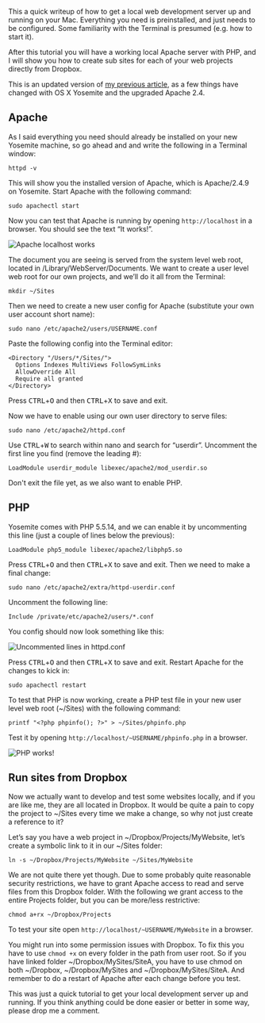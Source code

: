 This a quick writeup of how to get a local web development server up and running on your Mac. Everything you need is preinstalled, and just needs to be configured. Some familiarity with the Terminal is presumed (e.g. how to start it).

After this tutorial you will have a working local Apache server with PHP, and I will show you how to create sub sites for each of your web projects directly from Dropbox.

This is an updated version of [my previous article](setup-local-web-server-apache-php-macos-x-mavericks.html), as a few things have changed with OS X Yosemite and the upgraded Apache 2.4.

<!-- more-->

## Apache

As I said everything you need should already be installed on your new Yosemite machine, so go ahead and and write the following in a Terminal window:

    httpd -v

This will show you the installed version of Apache, which is Apache/2.4.9 on Yosemite. Start Apache with the following command:

    sudo apachectl start

Now you can test that Apache is running by opening `http://localhost` in a browser. You should see the text “It works!”.

<img src="/images/blog/setup-local-web-server-apache-php-osx-yosemite/localhost.png" alt="Apache localhost works" srcset="/images/blog/setup-local-web-server-apache-php-osx-yosemite/localhost-2x.png 2x">

The document you are seeing is served from the system level web root, located in /Library/WebServer/Documents. We want to create a user level web root for our own projects, and we’ll do it all from the Terminal:

    mkdir ~/Sites

Then we need to create a new user config for Apache (substitute your own user account short name):

    sudo nano /etc/apache2/users/USERNAME.conf

Paste the following config into the Terminal editor:

    <Directory "/Users/*/Sites/">
      Options Indexes MultiViews FollowSymLinks
      AllowOverride All
      Require all granted
    </Directory>

Press <kbd>CTRL</kbd>+<kbd>O</kbd> and then <kbd>CTRL</kbd>+<kbd>X</kbd> to save and exit.

Now we have to enable using our own user directory to serve files:

    sudo nano /etc/apache2/httpd.conf

Use <kbd>CTRL</kbd>+<kbd>W</kbd> to search within nano and search for “userdir”. Uncomment the first line you find (remove the leading #):

    LoadModule userdir_module libexec/apache2/mod_userdir.so

Don't exit the file yet, as we also want to enable PHP.

## PHP

Yosemite comes with PHP 5.5.14, and we can enable it by uncommenting this line (just a couple of lines below the previous):

    LoadModule php5_module libexec/apache2/libphp5.so

Press <kbd>CTRL</kbd>+<kbd>O</kbd> and then <kbd>CTRL</kbd>+<kbd>X</kbd> to save and exit. Then we need to make a final change:

    sudo nano /etc/apache2/extra/httpd-userdir.conf  

Uncomment the following line:

    Include /private/etc/apache2/users/*.conf

You config should now look something like this:

<img src="/images/blog/setup-local-web-server-apache-php-osx-yosemite/httpd.conf.png" alt="Uncommented lines in httpd.conf" srcset="/images/blog/setup-local-web-server-apache-php-osx-yosemite/httpd.conf-2x.png 2x">

Press <kbd>CTRL</kbd>+<kbd>O</kbd> and then <kbd>CTRL</kbd>+<kbd>X</kbd> to save and exit. Restart Apache for the changes to kick in:

    sudo apachectl restart

To test that PHP is now working, create a PHP test file in your new user level web root (~/Sites) with the following command:

    printf "<?php phpinfo(); ?>" > ~/Sites/phpinfo.php

Test it by opening `http://localhost/~USERNAME/phpinfo.php` in a browser.

<img src="/images/blog/setup-local-web-server-apache-php-osx-yosemite/phpinfo.png" alt="PHP works!" srcset="/images/blog/setup-local-web-server-apache-php-osx-yosemite/phpinfo-2x.png 2x">

## Run sites from Dropbox

Now we actually want to develop and test some websites locally, and if you are like me, they are all located in Dropbox. It would be quite a pain to copy the project to ~/Sites every time we make a change, so why not just create a reference to it?

Let’s say you have a web project in ~/Dropbox/Projects/MyWebsite, let’s create a symbolic link to it in our ~/Sites folder:

    ln -s ~/Dropbox/Projects/MyWebsite ~/Sites/MyWebsite

We are not quite there yet though. Due to some probably quite reasonable security restrictions, we have to grant Apache access to read and serve files from this Dropbox folder. With the following we grant access to the entire Projects folder, but you can be more/less restrictive:

    chmod a+rx ~/Dropbox/Projects

To test your site open `http://localhost/~USERNAME/MyWebsite` in a browser.

You might run into some permission issues with Dropbox. To fix this you have to use `chmod +x` on every folder in the path from user root. So if you have linked folder ~/Dropbox/MySites/SiteA, you have to use chmod on both ~/Dropbox, ~/Dropbox/MySites and ~/Dropbox/MySites/SiteA. And remember to do a restart of Apache after each change before you test.

This was just a quick tutorial to get your local development server up and running. If you think anything could be done easier or better in some way, please drop me a comment.
